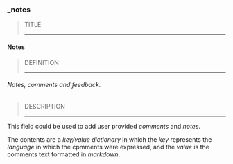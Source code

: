 ### _notes



> TITLE
> 
> ------

#### Notes



> DEFINITION
> 
> ------

###### Notes, comments and feedback.



> DESCRIPTION
> 
> ------

This field could be used to add user provided *comments* and *notes*.

The contents are a *key/value dictionary* in which the *key* represents the *language* in which the cpmments were expressed, and the *value* is the comments text formatted in *markdown*.